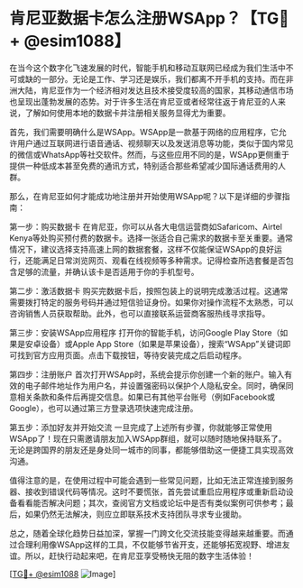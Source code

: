 # 肯尼亚数据卡怎么注册WSApp？【TG💪+ @esim1088】

在当今这个数字化飞速发展的时代，智能手机和移动互联网已经成为我们生活中不可或缺的一部分。无论是工作、学习还是娱乐，我们都离不开手机的支持。而在非洲大陆，肯尼亚作为一个经济相对发达且技术接受度较高的国家，其移动通信市场也呈现出蓬勃发展的态势。对于许多生活在肯尼亚或者经常往返于肯尼亚的人来说，了解如何使用本地的数据卡并注册相关服务显得尤为重要。

首先，我们需要明确什么是WSApp。WSApp是一款基于网络的应用程序，它允许用户通过互联网进行语音通话、视频聊天以及发送消息等功能，类似于国内常见的微信或WhatsApp等社交软件。然而，与这些应用不同的是，WSApp更侧重于提供一种低成本甚至免费的通讯方式，特别适合那些希望减少国际通话费用的人群。

那么，在肯尼亚如何才能成功地注册并开始使用WSApp呢？以下是详细的步骤指南：

第一步：购买数据卡
在肯尼亚，你可以从各大电信运营商如Safaricom、Airtel Kenya等处购买预付费的数据卡。选择一张适合自己需求的数据卡至关重要。通常情况下，建议选择支持高速上网的数据套餐，这样不仅能保证WSApp的良好运行，还能满足日常浏览网页、观看在线视频等多种需求。记得检查所选套餐是否包含足够的流量，并确认该卡是否适用于你的手机型号。

第二步：激活数据卡
购买完数据卡后，按照包装上的说明完成激活过程。这通常需要拨打特定的服务号码并通过短信验证身份。如果你对操作流程不太熟悉，可以咨询销售人员获取帮助。此外，也可以直接联系运营商客服热线寻求指导。

第三步：安装WSApp应用程序
打开你的智能手机，访问Google Play Store（如果是安卓设备）或Apple App Store（如果是苹果设备），搜索“WSApp”关键词即可找到官方应用页面。点击下载按钮，等待安装完成之后启动程序。

第四步：注册账户
首次打开WSApp时，系统会提示你创建一个新的账户。输入有效的电子邮件地址作为用户名，并设置强密码以保护个人隐私安全。同时，确保同意相关条款和条件后再提交信息。如果已有其他平台账号（例如Facebook或Google），也可以通过第三方登录选项快速完成注册。

第五步：添加好友并开始交流
一旦完成了上述所有步骤，你就能够正常使用WSApp了！现在只需邀请朋友加入WSApp群组，就可以随时随地保持联系了。无论是跨国界的朋友还是身处同一城市的同事，都能够借助这一便捷工具实现高效沟通。

值得注意的是，在使用过程中可能会遇到一些常见问题，比如无法正常连接到服务器、接收到错误代码等情况。这时不要慌张，首先尝试重启应用程序或重新启动设备看看能否解决问题；其次，查阅官方文档或论坛中是否有类似案例可供参考；最后，如果仍然无法解决，则应立即联系技术支持团队寻求专业援助。

总之，随着全球化趋势日益加深，掌握一门跨文化交流技能变得越来越重要。而通过合理利用像WSApp这样的工具，不仅能够节省开支，还能够拓宽视野、增进友谊。所以，赶快行动起来吧，在肯尼亚享受畅快无阻的数字生活体验！

[[TG💪+ @esim1088](https://t.me/s/esim1088) ![Image](https://i.postimg.cc/4NQfJmqS/Snipaste-2025-05-13-00-14-12.png)]